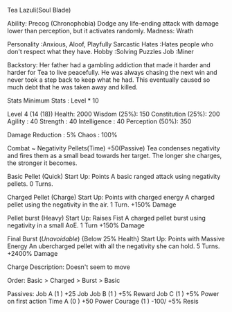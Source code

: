 Tea Lazuli(Soul Blade)
			
Ability: 	Precog (Chronophobia)
Dodge any life-ending attack with damage lower than perception, but it activates randomly.
Madness: 	Wrath

Personality :Anxious, Aloof, Playfully Sarcastic
Hates		:Hates people who don't respect what they have.
Hobby		:Solving Puzzles
Job		    :Miner

Backstory:
Her father had a gambling addiction that made it harder and harder for Tea to live peacefully. He was always chasing the next win and never took a step back to keep what he had. This eventually caused so much debt that he was taken away and killed.



Stats
Minimum Stats : Level * 10

Level 4 (14 (18))
Health: 2000 
Wisdom 	     (25%): 150
Constitution (25%): 200
Agility 		  : 40
Strength 		  : 40
Intelligence	  : 40
Perception 	 (50%): 350

Damage Reduction  : 5%
Chaos 		      : 100%


Combat ~ Negativity Pellets(Time) +50(Passive)
Tea condenses negativity and fires them as a small bead towards her target. The longer she charges, the stronger it becomes.


Basic Pellet (Quick)
Start Up: Points
A basic ranged attack using negativity pellets. 0 Turns.

Charged Pellet (Charge)
Start Up: Points with charged energy
A charged pellet using the negativity in the air. 1 Turn.
+150% Damage

Pellet burst (Heavy)
Start Up: Raises Fist
A charged pellet burst using negativity in a small AoE. 1 Turn
+150% Damage

Final Burst (*Unavoidable*) {Below 25% Health}
Start Up: Points with Massive Energy
An ubercharged pellet with all the negativity she can hold. 5 Turns.
+2400% Damage

Charge Description: Doesn't seem to move

Order: Basic > Charged > Burst > Basic



Passives:
Job A	 (1 ) +25 Job
Job B    (1 ) +5% Reward
Job C    (1 ) +5% Power on first action
Time A   (0 ) +50 Power
Courage  (1 ) -100/ +5% Resis
